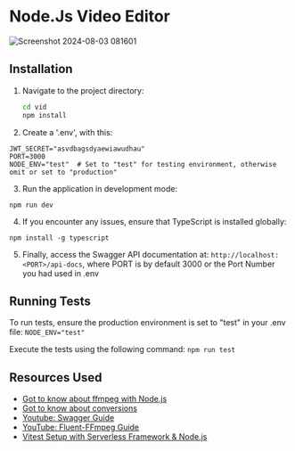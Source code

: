 # Node.Js Video Editor
![Screenshot 2024-08-03 081601](https://github.com/user-attachments/assets/1b7b9024-b7d4-4694-8dd9-1a03297952f5)

## Installation

1. Navigate to the project directory:
   ```bash
   cd vid
   npm install
2. Create a '.env', with this:
  ```
  JWT_SECRET="asvdbagsdyaewiawudhau"
  PORT=3000
  NODE_ENV="test"  # Set to "test" for testing environment, otherwise omit or set to "production"
  ```
3. Run the application in development mode:
  ```
  npm run dev
  ```
4. If you encounter any issues, ensure that TypeScript is installed globally:
  ```
  npm install -g typescript
  ```
5. Finally, access the Swagger API documentation at:
`http://localhost:<PORT>/api-docs`, where PORT is by default 3000 or the Port Number you had used in .env 

## Running Tests
To run tests, ensure the production environment is set to "test" in your .env file:
`NODE_ENV="test"`

Execute the tests using the following command:
`npm run test`

## Resources Used

- [Got to know about ffmpeg with Node.js](https://medium.com/nerd-for-tech/writing-a-video-encoder-using-node-js-and-ffmpeg-b909442472a9)
- [Got to know about conversions](https://medium.com/@kusalkalingainfo/convert-audio-files-using-fluent-ffmpeg-library-86aeb3c1b6b7)
- [Youtube: Swagger Guide ](https://www.youtube.com/watch?v=dhMlXoTD3mQ&t=256s)
- [YouTube: Fluent-FFmpeg Guide](https://www.youtube.com/watch?v=hq6KdY-76z8)
- [Vitest Setup with Serverless Framework & Node.js](https://awstip.com/vitest-setup-with-serverless-framework-node-js-express-js-af75bdcbaef8)

